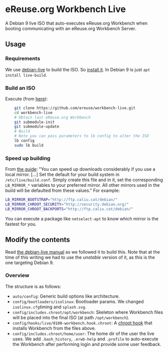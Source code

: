 # eReuse.org Workbench Live
A Debian 9 live ISO that auto-executes eReuse.org Workbench when
booting communicating with an eReuse.org Workbench Server.

## Usage
### Requirements
We use [debian-live](http://debian-live.alioth.debian.org) to build the ISO. So 
[install it](http://debian-live.alioth.debian.org/live-manual/stable/manual/html/live-manual.en.html#108).
In Debian 9 is just `apt install live-build`.

### Build an ISO
Execute (from [here](http://debian-live.alioth.debian.org/live-manual/stable/manual/html/live-manual.en.html#344)): 
```bash
    git clone https://github.com/ereuse/workbench-live.git
    cd workbench-live
    # Obtain last eReuse.org Workbench
    git submodule-init
    git submodule-update
    # Build
    # Note you can pass parameters to lb config to alter the ISO
    lb config
    sudo lb build
```

### Speed up building
From [the guide](http://debian-live.alioth.debian.org/live-manual/stable/manual/html/live-manual.en.html#826):
"You can speed up downloads considerably if you use a local mirror. [...] 
Set the default for your build system in `/etc/live/build.conf`. 
Simply create this file and in it, set the corresponding `LB_MIRROR_*` variables to your preferred mirror. 
All other mirrors used in the build will be defaulted from these values." For example:

```bash
LB_MIRROR_BOOTSTRAP="http://ftp.caliu.cat/debian/" 
LB_MIRROR_CHROOT_SECURITY="http://security.debian.org/" 
LB_MIRROR_CHROOT_BACKPORTS="http://ftp.caliu.cat/debian/"
```

You can execute a package like `netselect-apt` to know which mirror is the fastest for you.

## Modify the contents
Read 
[the debian-live manual](http://debian-live.alioth.debian.org/live-manual/unstable/manual/html/live-manual.en.html)
as we followed it to build this. Note that at the time of this writing we had to use the *unstable* version of it,
as this is the one targeting Debian 9.

### Overview
The structure is as follows:
- `auto/config`: Generic build options like architecture.
- `config/bootloaders/isolinux`: Bootloader params. We changed `isolinux.cfg`timing and `splash.svg`.
- `config/includes.chroot/opt/workbench`: Skeleton where Workbench files will be placed into
  the final ISO (at path `/opt/workbench`).
- `config/hooks/live/0100-workbench.hook.chroot`: A 
  [chroot hook](http://debian-live.alioth.debian.org/live-manual/unstable/manual/html/live-manual.en.html#520)
  that installs Workbench from the files above.
- `config/includes.chroot/home/user`: The home dir of the user the live uses. We add `.bash_history`, `.erwb-help` and
  `.profile` to auto-execute the Workbench after performing login and provide some user feedback.